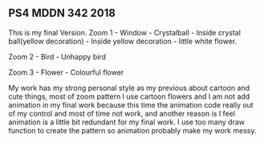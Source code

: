 ## PS4 MDDN 342 2018

This is my final Version.
Zoom 1 - Window - Crystalball - Inside crystal ball(yellow decoration) - Inside yellow decoration - little white flower.

Zoom 2 - Bird - Unhappy bird

Zoom 3 - Flower - Colourful flower

My work has my strong personal style as my previous about cartoon and cute things, most of zoom pattern I use cartoon flowers and I am not add animation in my final work because this time the animation code really out of my control and most of time not work, and another reason is I feel animation is a little bit redundant for my final work. I use too many draw function to create the pattern so animation probably make my work messy.